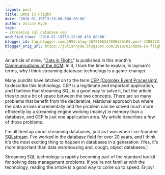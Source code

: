 ```yaml
---
layout: post
title: Data in Flight
date: '2010-01-19T13:20:00.000-08:00'
author: Julian Hyde
tags:
- streaming sql database cep
modified_time: '2010-01-19T13:28:06.439-08:00'
blogger_id: tag:blogger.com,1999:blog-5672165237896126100.post-2398723386094007458
blogger_orig_url: https://julianhyde.blogspot.com/2010/01/data-in-flight.html
---
```


An article of mine,
"[Data in Flight](http://cacm.acm.org/magazines/2010/1/55738-data-in-flight/fulltext),"
is published in this month's [Communications of the ACM](http://cacm.acm.org/).
In it, I took the time to explain, in layman's terms, why I think
streaming database technology is a game-changer.

Many pundits have latched on to the term
[CEP (Complex Event Processing)](https://en.wikipedia.org/wiki/Complex_event_processing)
to describe this technology. CEP is a legitimate and important
application, and I believe that streaming SQL is a good way to solve
it, but the article tries to put a bit of space between the two
concepts. There are so many problems that benefit from the
declarative, relational approach but where the data arrives
incrementally and the problem can be solved much more efficiently by a
streaming engine working (mainly) in memory than a database, and CEP
is just one application area. My article describes a few of those
problems.

I'm all fired up about streaming databases, just as I was when I
co-founded [SQLstream](https://www.sqlstream.com). I've
worked in the database field for over 20 years, and I think it's the
most exciting thing to happen in databases in a generation. (Yes, it's
more important than data warehousing and, cough, object databases.)

Streaming SQL technology is rapidly becoming part of the standard
toolkit for solving data management problems. If you're not familiar
with the technology, reading the article is a good way to come up to
speed. Enjoy!
